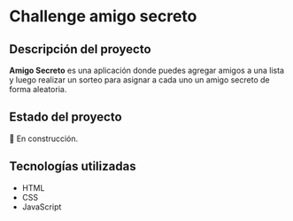 <h1>Challenge amigo secreto</h1>

## Descripción del proyecto  
**Amigo Secreto** es una aplicación donde puedes agregar amigos a una lista y luego realizar un sorteo para asignar a cada uno un amigo secreto de forma aleatoria.  

## Estado del proyecto  
🚧 En construcción.  

## Tecnologías utilizadas  
- HTML  
- CSS  
- JavaScript  
